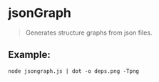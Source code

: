 # jsonGraph

> Generates structure graphs from json files.

## Example:

```shell
node jsongraph.js | dot -o deps.png -Tpng
```

